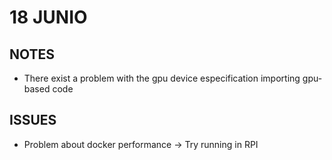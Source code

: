 # 18 JUNIO

## NOTES
* There exist a problem with the gpu device especification importing gpu-based code

## ISSUES
* Problem about docker performance -> Try running in RPI
